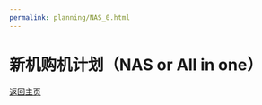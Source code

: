 ```yaml
---
permalink: planning/NAS_0.html
---
```


# 新机购机计划（NAS or All in one）
[返回主页](https://emobsama.github.io/)